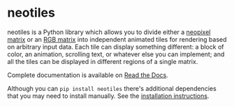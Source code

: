 # neotiles

neotiles is a Python library which allows you to divide either a
[neopixel matrix](https://www.adafruit.com/?q=neopixel%20matrix) or an
[RGB matrix](https://www.adafruit.com/?q=rgb%20matrix) into independent
animated tiles for rendering based on arbitrary input data.  Each tile can
display something different: a block of color, an animation, scrolling text, or
whatever else you can implement; and all the tiles can be displayed in
different regions of a single matrix.

Complete documentation is available on
[Read the Docs](http://neotiles.readthedocs.io).

Although you can `pip install neotiles` there's additional dependencies that
you may need to install manually.  See the
[installation instructions](http://neotiles.readthedocs.io/pages/installation.html).
